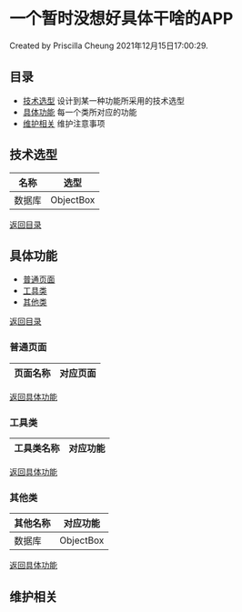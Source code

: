 # 一个暂时没想好具体干啥的APP
Created by Priscilla Cheung 2021年12月15日17:00:29.

## 目录

* [技术选型](#技术选型)
  设计到某一种功能所采用的技术选型
* [具体功能](#具体功能)
  每一个类所对应的功能
* [维护相关](#维护相关)
  维护注意事项  

## 技术选型
| 名称 | 选型 |
| --- | --- |
|数据库|ObjectBox|

[返回目录](#目录)

## 具体功能
* [普通页面](#普通页面)
* [工具类](#工具类)
* [其他类](#其他类)

[返回目录](#目录)

### 普通页面
| 页面名称 | 对应页面 |  
| --- | --- | 

[返回具体功能](#具体功能)

### 工具类
| 工具类名称 | 对应功能 |  
| --- | --- |

[返回具体功能](#具体功能)


### 其他类
| 其他名称 | 对应功能 |
| --- | --- |
|数据库|ObjectBox|

[返回具体功能](#具体功能)



## 维护相关

